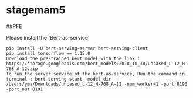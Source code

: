 # stagemam5
##PFE

Please install the 'Bert-as-service'

    pip install -U bert-serving-server bert-serving-client
    pip install tensorflow == 1.15.0
    Download the pre-trained bert model with the link : https://storage.googleapis.com/bert_models/2018_10_18/uncased_L-12_H-768_A-12.zip
    To run the server service of the bert-as-service, Run the command in terminal : bert-serving-start -model_dir /Users/yma/Downloads/uncased_L-12_H-768_A-12 -num_worker=1 -port 8190 -port_out 8191
